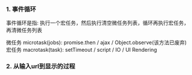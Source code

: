 ### 1. 事件循环
事件循环是指: 执行一个宏任务，然后执行清空微任务列表，循环再执行宏任务，再清微任务列表

微任务 microtask(jobs): promise.then / ajax / Object.observe(该方法已废弃) 
宏任务 macrotask(task): setTimeout / script / IO / UI Rendering

### 2. 从输入url到显示的过程